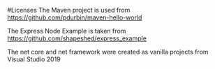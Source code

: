 #Licenses
The Maven project is used from https://github.com/pdurbin/maven-hello-world

The Express Node Example is taken from https://github.com/shapeshed/express_example

The net core and net framework were created as vanilla projects from Visual Studio 2019